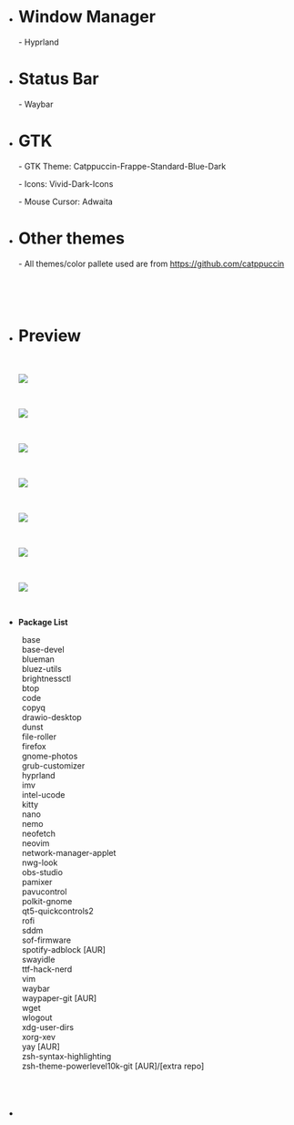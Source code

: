 <ul>
<li>
<h1>Window Manager</h1>
<p>- Hyprland</p>
</li>
<li>
<h1>Status Bar</h1>
<p>- Waybar</p>
</li>
<li>
<h1>GTK</h1>
<p>- GTK Theme: Catppuccin-Frappe-Standard-Blue-Dark</p>
<p>- Icons: Vivid-Dark-Icons</p>
<p>- Mouse Cursor: Adwaita</p>
</li>
<li>
<h1>Other themes</h1>
<p>- All themes/color pallete used are from <a href="https://github.com/catppuccin">https://github.com/catppuccin</a></p>
<p>&nbsp;</p>
</li>
</ul>
<p>&nbsp;</p>
<ul>
<li>
<h1>Preview</h1>
</li>
 <p>&nbsp;</p>
<img src=https://github.com/Aithusa712/dotfiles/assets/58389663/57b11238-7890-4a4a-aed6-855c832f19b0)>
 <p>&nbsp;</p>
 <img src=https://github.com/Aithusa712/dotfiles/assets/58389663/71734378-dbf4-460d-bb26-20efbc841167)>
 <p>&nbsp;</p>
 <img src=https://github.com/Aithusa712/dotfiles/assets/58389663/725a1eb9-56c2-401e-b24e-2b610f026910)>
 <p>&nbsp;</p>
 <img src=https://github.com/Aithusa712/dotfiles/assets/58389663/66d29425-f5a5-4c4f-b56d-ba8a55f305cd)>
 <p>&nbsp;</p>
 <img src=https://github.com/Aithusa712/dotfiles/assets/58389663/9f282c77-94ac-48a5-857c-5fea205b7aee)>
 <p>&nbsp;</p>
 <img src=https://github.com/Aithusa712/dotfiles/assets/58389663/de9a8cd6-1dae-4529-844f-e7bd40632385)>
 <p>&nbsp;</p>
 <img src=https://github.com/Aithusa712/dotfiles/assets/58389663/71cf91c2-575d-4335-b3f5-b4ac03d3047f)>
</ul>
<p>&nbsp;</p>
<ul>
<li><strong>Package List</strong></li>
</ul>
<p style="padding-left: 30px;">base <br />base-devel <br />blueman <br />bluez-utils<br />brightnessctl <br />btop <br />code <br />copyq<br />drawio-desktop <br />dunst <br />file-roller <br />firefox <br />gnome-photos <br />grub-customizer <br />hyprland <br />imv <br />intel-ucode <br />kitty <br />nano <br />nemo <br />neofetch <br />neovim <br />network-manager-applet <br />nwg-look <br />obs-studio <br />pamixer<br />pavucontrol <br />polkit-gnome <br />qt5-quickcontrols2 <br />rofi <br />sddm <br />sof-firmware <br />spotify-adblock [AUR]<br />swayidle <br />ttf-hack-nerd <br />vim <br />waybar <br />waypaper-git [AUR]<br />wget <br />wlogout <br />xdg-user-dirs<br />xorg-xev<br />yay [AUR]<br />zsh-syntax-highlighting <br />zsh-theme-powerlevel10k-git [AUR]/[extra repo]</p>
<p>&nbsp;</p>
<ul>
<li>
<h2>&nbsp;</h2>
</li>
</ul>
<p>&nbsp;</p>
<p>&nbsp;</p>
